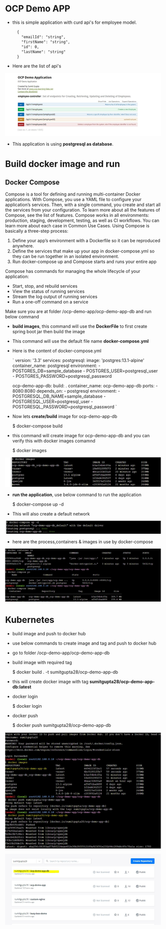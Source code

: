 # OCP Demo APP


*	this is simple application with curd api's for employee model.

	```
	  {
	    "emailId": "string",
	    "firstName": "string",
	    "id": 0,
	    "lastName": "string"
	  }
	```
*	Here are the list of api's 

![API's](images/emp-service-apis.JPG) 


*	This application is using **postgresql as database**.



# Build docker image and run

## Docker Compose

Compose is a tool for defining and running multi-container Docker applications. With Compose, you use a YAML file to configure your application’s services. 
Then, with a single command, you create and start all the services from your configuration. To learn more about all the features of Compose, see the list of features.
Compose works in all environments: production, staging, development, testing, as well as CI workflows. You can learn more about each case in Common Use Cases.
Using Compose is basically a three-step process:


1.  Define your app’s environment with a Dockerfile so it can be reproduced anywhere.
2.	Define the services that make up your app in docker-compose.yml so they can be run together in an isolated environment.
3.	Run docker-compose up and Compose starts and runs your entire app


Compose has commands for managing the whole lifecycle of your application:

*	Start, stop, and rebuild services
*	View the status of running services
*	Stream the log output of running services
*	Run a one-off command on a service

Make sure you are at folder /ocp-demo-app/ocp-demo-app-db and run below command

*   **build images**, this command will use the **DockerFile** to first create spring boot jar then build the image 
* 	This command will use the default file name **docker-compose.yml** 
* 	Here is the content of docker-compose.yml

	`
	version: '3.3'
	services:
	  postgresql:
	    image: 'postgres:13.1-alpine' 
	    container_name: postgresql
	    environment:
	     - POSTGRES_DB=sample_database
	     - POSTGRES_USER=postgresql_user
	     - POSTGRES_PASSWORD=postgresql_password
	  
	  ocp-demo-app-db:
	    build: .
	    container_name: ocp-demo-app-db
	    ports:
	      - 8080:8080
	    depends_on:
	      - postgresql
	    environment:
	      - POSTGRESQL_DB_NAME=sample_database
	      - POSTGRESQL_USER=postgresql_user
	      - POSTGRESQL_PASSWORD=postgresql_password
      `


*	Now lets **create/build** image for ocp-demo-app-db

	$ docker-compose build
	
	
* 	this command will create image for ocp-demo-app-db and you can verify this with docker images comamnd

	$ docker images
	
	
![Docker-compose build](images/compose-build.JPG) 
	
*   **run the application**, use below command to run the application


	$ docker-compose up -d

* 	This will also create a default network

![Docker-compose build](images/compose-up.JPG) 	


* 	here are the process,containers & images in use by docker-compose

![Docker-compose build](images/compose-all.JPG) 	


# Kubernetes


*	build image and push to docker hub	

*	use below commands to create image and tag and push to docker hub

*	go to folder /ocp-demo-app/ocp-demo-app-db

*	build image with required tag

	$ docker build . -t sumitgupta28/ocp-demo-app-db
	
*	this will create docker image with tag	**sumitgupta28/ocp-demo-app-db:latest**

*	docker login
	
	$ docker login

*	docker push

	$ docker push sumitgupta28/ocp-demo-app-db
	
	
![Docker Push](images/docker-push.JPG) 

![Docker Push](images/docker-push-1.JPG) 
	

